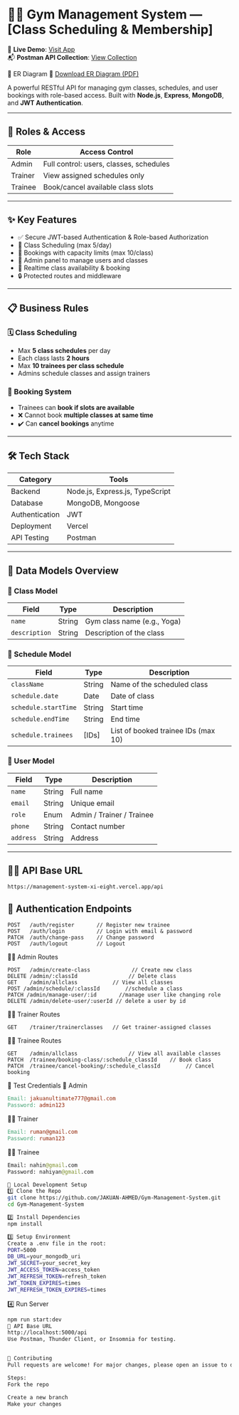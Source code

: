 # 🏋️‍♂️ Gym Management System — [Class Scheduling & Membership]

🚀 **Live Demo**: [Visit App](https://management-system-xi-eight.vercel.app/)  
📬 **Postman API Collection**: [View Collection](https://documenter.getpostman.com/view/40097709/2sB2cYbKi8)

📁 ER Diagram
📄 [Download ER Diagram (PDF)](https://drive.google.com/file/d/1k84kJfpRJ6fiD20vjnocyGmAgufRDtBL/view?usp=sharing)

A powerful RESTful API for managing gym classes, schedules, and user bookings with role-based access. Built with **Node.js**, **Express**, **MongoDB**, and **JWT Authentication**.

---

## 🔑 Roles & Access

| Role     | Access Control |
|----------|----------------|
| Admin    | Full control: users, classes, schedules |
| Trainer  | View assigned schedules only            |
| Trainee  | Book/cancel available class slots       |

---

## ✨ Key Features

- ✅ Secure JWT-based Authentication & Role-based Authorization
- 📅 Class Scheduling (max 5/day)
- 👥 Bookings with capacity limits (max 10/class)
- 👤 Admin panel to manage users and classes
- 🔄 Realtime class availability & booking
- 🔒 Protected routes and middleware

---

## 📋 Business Rules

### 🗓️ Class Scheduling
- Max **5 class schedules** per day  
- Each class lasts **2 hours**  
- Max **10 trainees per class schedule**  
- Admins schedule classes and assign trainers  

### 📅 Booking System
- Trainees can **book if slots are available**  
- ❌ Cannot book **multiple classes at same time**  
- ✔️ Can **cancel bookings** anytime

---

## 🛠️ Tech Stack

| Category       | Tools                              |
|----------------|-------------------------------------|
| Backend        | Node.js, Express.js, TypeScript     |
| Database       | MongoDB, Mongoose                   |
| Authentication | JWT                                 |
| Deployment     | Vercel     |
| API Testing    | Postman                             |

---

## 🧩 Data Models Overview

### 📘 Class Model
| Field       | Type   | Description                   |
|-------------|--------|-------------------------------|
| `name`      | String | Gym class name (e.g., Yoga)   |
| `description`| String| Description of the class      |

### 📅 Schedule Model
| Field           | Type     | Description                             |
|-----------------|----------|-----------------------------------------|
| `className`     | String   | Name of the scheduled class             |
| `schedule.date` | Date     | Date of class                           |
| `schedule.startTime`     | String   | Start time                              |
| `schedule.endTime`       | String   | End time                                |
| `schedule.trainees`      | [IDs]    | List of booked trainee IDs (max 10)     |

### 👤 User Model
| Field     | Type     | Description                     |
|-----------|----------|---------------------------------|
| `name`    | String   | Full name                       |
| `email`   | String   | Unique email                    |
| `role`    | Enum     | Admin / Trainer / Trainee       |
| `phone`   | String   | Contact number                  |
| `address` | String   | Address                         |

---

## 🔐🔗 API Base URL
```http
https://management-system-xi-eight.vercel.app/api
```

## 🔐 Authentication Endpoints

```http
POST   /auth/register       // Register new trainee
POST   /auth/login          // Login with email & password
PATCH  /auth/change-pass    // Change password
POST   /auth/logout         // Logout
```

👨‍💼 Admin Routes
```http
POST   /admin/create-class             // Create new class
DELETE /admin/:classId                // Delete class
GET    /admin/allclass           // View all classes
POST /admin/schedule/:classId        //schedule a class
PATCH /admin/manage-user/:id       //manage user like changing role
DELETE /admin/delete-user/:userId // delete a user by id
```
🧑‍🏫 Trainer Routes
```http
GET    /trainer/trainerclasses   // Get trainer-assigned classes
```
🧑‍🎓 Trainee Routes
```http
GET    /admin/allclass                // View all available classes
PATCH  /trainee/booking-class/:schedule_classId    // Book class
PATCH  /trainee/cancel-booking/:schedule_classId        // Cancel booking
```
🧪 Test Credentials
🔐 Admin
```makefile
Email: jakuanultimate777@gmail.com  
Password: admin123
```
👨‍🏫 Trainer
```makefile
Email: ruman@gmail.com  
Password: ruman123
```
🧑‍🎓 Trainee
```graphql
Email: nahin@gmail.com  
Password: nahiyan@gmail.com
```
```bash
🧰 Local Development Setup
1️⃣ Clone the Repo
git clone https://github.com/JAKUAN-AHMED/Gym-Management-System.git
cd Gym-Management-System
```

```bash
2️⃣ Install Dependencies
npm install
```

```bash
3️⃣ Setup Environment
Create a .env file in the root:
PORT=5000
DB_URL=your_mongodb_uri
JWT_SECRET=your_secret_key
JWT_ACCESS_TOKEN=access_token
JWT_REFRESH_TOKEN=refresh_token
JWT_TOKEN_EXPIRES=times
JWT_REFRESH_TOKEN_EXPIRES=times
```

4️⃣ Run Server
```bash
npm run start:dev
🔗 API Base URL
http://localhost:5000/api
Use Postman, Thunder Client, or Insomnia for testing.
```



```bash

🤝 Contributing
Pull requests are welcome! For major changes, please open an issue to discuss.

Steps:
Fork the repo

Create a new branch
Make your changes

```
